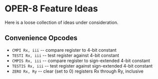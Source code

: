 # OPER-8 Feature Ideas

Here is a loose collection of ideas under consideration.

## Convenience Opcodes

- `CMPI Rx, iii` -- compare register to 4-bit constant
- `TESTI Rx, iii` -- test register against 4-bit constant
- `CMPIS Rx, iii` -- compare register to sign-extended 4-bit constant
- `TESTIS Rx, iii` -- test register against sign-extended 4-bit constant
- `ZERO Rx, Ry` -- clear (set to 0) registers Rx through Ry, inclusive
